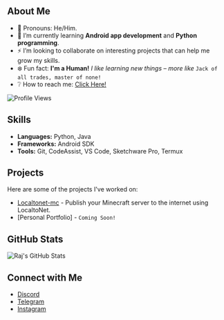 ## About Me

- 🐍 Pronouns: He/Him.
- 🌱 I’m currently learning **Android app development** and **Python programming**.
- ⚡ I’m looking to collaborate on interesting projects that can help me grow my skills.
- ❄️ Fun fact: **I'm a Human!** *I like learning new things – more like* `Jack of all trades, master of none!`
- ❔ How to reach me: [Click Here!](https://github.com/itsMeRaj69/itsMeRaj69/blob/main/README.md#connect-with-me)

![Profile Views](https://komarev.com/ghpvc/?username=itsMeRaj69) 

## Skills

- **Languages:** Python, Java
- **Frameworks:** Android SDK
- **Tools:** Git, CodeAssist, VS Code, Sketchware Pro, Termux

## Projects

Here are some of the projects I've worked on:

- [Localtonet-mc](https://github.com/itsMeRaj69/localtonet-mc ) - Publish your Minecraft server to the internet using LocaltoNet.
- [Personal Portfolio] - `Coming Soon!`

## GitHub Stats

![Raj's GitHub Stats](https://github-readme-stats.vercel.app/api?username=itsMeRaj69&show_icons=true&theme=radical)

## Connect with Me

- [Discord](https://discord.com/users/)
- [Telegram](https://iamraj69.t.me)
- [Instagram](https://instagram.com/iam_raj.69)
